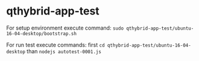 # qthybrid-app-test

For setup environment execute command: `sudo qthybrid-app-test/ubuntu-16-04-desktop/bootstrap.sh`

For run test execute commands: first `cd qthybrid-app-test/ubuntu-16-04-desktop` than `nodejs autotest-0001.js`
